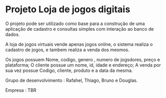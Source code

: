 # Projeto Loja de jogos digitais #
O projeto pode ser utilizado como base para a construção de uma aplicação de cadastro e consultas simples com interação ao banco de dados.

A loja de jogos virtuais vende apenas jogos online, o sistema realiza o cadastro de jogos, e tambem realiza a venda dos mesmos. 

Os jogos possuem Nome, codigo, genero , numero de jogsdores, preço e plataforma;
O cliente possue um nome, id, idade e endereço;
A venda por sua vez possue Codigo, cliente, produto e a data da mesma.

Grupo de desenvolvimento : Rafahel, Thiago, Bruno e Douglas.

Empresa : TBR

